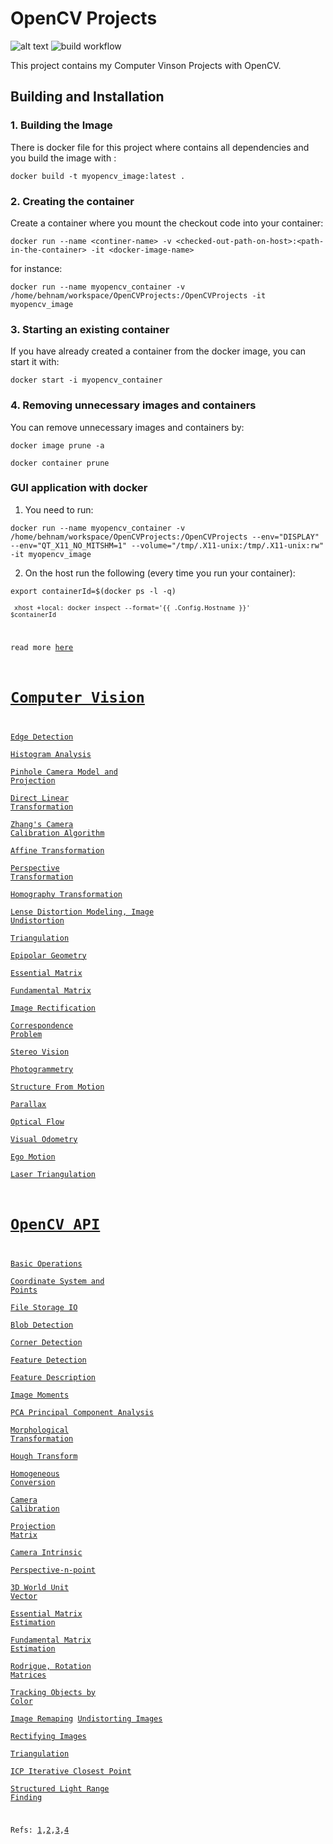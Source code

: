 # OpenCV Projects



![alt text](https://img.shields.io/badge/license-BSD-blue.svg) ![build workflow](https://github.com/behnamasadi/OpenCVProjects/actions/workflows/docker-image.yml/badge.svg)  

This project contains my Computer Vinson Projects with OpenCV.



## Building and Installation
### 1. Building the Image
There is docker file for this project where contains all dependencies and you build the image with :   

`docker build -t myopencv_image:latest .`

### 2. Creating the container
Create a container where you mount the checkout code into your container: 

`docker run --name <continer-name> -v <checked-out-path-on-host>:<path-in-the-container> -it <docker-image-name>`

for instance:

`docker run --name myopencv_container -v /home/behnam/workspace/OpenCVProjects:/OpenCVProjects -it myopencv_image`

### 3. Starting an existing container
If you have already created a container from the docker image, you can start it with:

`docker start -i myopencv_container`

### 4. Removing  unnecessary images and containers
You can remove unnecessary images and containers by:

`docker image prune -a`

`docker container prune` 


### GUI application with docker
1. You need to run:

`docker run --name myopencv_container -v /home/behnam/workspace/OpenCVProjects:/OpenCVProjects --env="DISPLAY" --env="QT_X11_NO_MITSHM=1" --volume="/tmp/.X11-unix:/tmp/.X11-unix:rw"  -it myopencv_image`

2. On the host run the following (every time you run your container):

<code>export containerId=$(docker ps -l -q)  
<code>  xhost +local: docker inspect --format='{{ .Config.Hostname }}' $containerId </code>


read more [here](https://ros-developer.com/2017/11/08/docker/)



# [Computer Vision](#)

[Edge Detection](docs/edge_detection.md)    
[Histogram Analysis](docs/histogram_analysis.md)    
[Pinhole Camera Model and Projection](docs/projection_camera_intrinsic.md)    
[Direct Linear Transformation](docs/direct_linear_transformation.md)    
[Zhang's Camera Calibration Algorithm](docs/zhang_camera_calibration_algorithm.md)    
[Affine Transformation](docs/affine_transformation.md)    
[Perspective Transformation](docs/perspective_transform.md)    
[Homography Transformation](docs/homography.md)    
[Lense Distortion Modeling, Image Undistortion](docs/lense_distortion.md)    
[Triangulation](docs/triangulation.md)    
[Epipolar Geometry](docs/epipolar_geometry.md)    
[Essential Matrix](docs/essential_matrix.md)    
[Fundamental Matrix](docs/fundamental_matrix.md)    
[Image Rectification](docs/image_rectification.md)    
[Correspondence Problem](docs/correspondence_problem.md)    
[Stereo Vision](docs/stereo_vision.md)    
[Photogrammetry](docs/photogrammetry.md)    
[Structure From Motion](docs/structure_from_motion.md)    
[Parallax](docs/parallax.md)    
[Optical Flow](docs/optical_flow.md)    
[Visual Odometry](visual_odometry.md)  
[Ego Motion](docs/ego-motion.md)    
[Laser Triangulation](docs/laser_triangulation.md)    

# [OpenCV API](#)
[Basic Operations](src/basic_operations.cpp)    
[Coordinate System and Points](src/coordinate_system_points.cpp)    
[File Storage IO](src/file_storage_io.cpp)    
[Blob Detection](src/blob_detection.cpp)    
[Corner Detection](src/corner_detection.cpp)    
[Feature Detection](src/feature_detection.cpp)    
[Feature Description](src/feature_description.cpp)    
[Image Moments](src/image_moments.cpp)  
[PCA Principal Component Analysis](src/pca.cpp)  
[Morphological Transformation](src/morphological_transformation.cpp)  
[Hough Transform](src/hough_transform.cpp)    
[Homogeneous Conversion](src/homogeneous_conversion.cpp)    
[Camera Calibration](src/virtual_camera_calibration.cpp)    
[Projection Matrix](src/projection_camera_intrinsic.cpp)    
[Camera Intrinsic](src/projection_camera_intrinsic.cpp)    
[Perspective-n-point](src/perspective-n-point.cpp)    
[3D World Unit Vector](src/projection_camera_intrinsic.cpp)    
[Essential Matrix Estimation](src/essential_matrix_estimation.cpp)    
[Fundamental Matrix Estimation](src/fundamental_matrix_estimation.cpp)    
[Rodrigue, Rotation Matrices](src/rodrigue_rotation_matrices.cpp)    
[Tracking Objects by Color](src/tracking_objects_by_color.cpp)    
[Image Remaping](src/remap.cpp)
[Undistorting Images](src/undistorting_images.cpp)    
[Rectifying Images](src/rectifying_images.cpp)    
[Triangulation](src/triangulation.cpp)    
[ICP Iterative Closest Point](src/icp.cpp)    
[Structured Light Range Finding](src/structured_light_range_finding.cpp)    



Refs: [1](https://www.youtube.com/channel/UCf0WB91t8Ky6AuYcQV0CcLw/videos),[2](https://github.com/spmallick/learnopencv/blob/master/README.md),[3](http://graphics.cs.cmu.edu/courses/15-463/),[4](https://www.tangramvision.com/blog/camera-modeling-exploring-distortion-and-distortion-models-part-i)  
